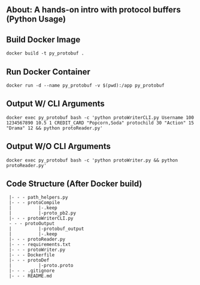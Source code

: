## About: A hands-on intro with protocol buffers (Python Usage)
## Build Docker Image
```
docker build -t py_protobuf .
```

## Run Docker Container
```
docker run -d --name py_protobuf -v $(pwd):/app py_protobuf
```

## Output W/ CLI Arguments
```
docker exec py_protobuf bash -c 'python protoWriterCLI.py Username 100 1234567890 10.5 1 CREDIT_CARD "Popcorn,Soda" protochild 30 "Action" 15 "Drama" 12 && python protoReader.py'
```

## Output W/O CLI Arguments
```
docker exec py_protobuf bash -c 'python protoWriter.py && python protoReader.py'
```
## Code Structure (After Docker build)
```
 |- - - path_helpers.py
 |- - - protoCompile
 |          |-.keep
 |          |-proto_pb2.py
 |- - - protoWriterCLI.py
 - - - protoOutput
 |          |-protobuf_output
 |          |-.keep
 |- - - protoReader.py
 |- - - requirements.txt
 |- - - protoWriter.py
 |- - - Dockerfile
 |- - - protoDef
 |          |-proto.proto
 |- - - .gitignore
 |- - - README.md
 ```

